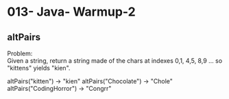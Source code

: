 013- Java- Warmup-2
==================

altPairs
--------------

  
Problem:  
Given a string, return a string made of the chars at indexes 0,1, 4,5, 8,9 ... so "kittens" yields "kien". 

altPairs("kitten") → "kien"
altPairs("Chocolate") → "Chole"
altPairs("CodingHorror") → "Congrr"